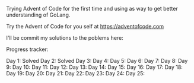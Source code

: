 Trying Advent of Code for the first time and using as way to get better understanding of GoLang.

Try the Advent of Code for you self at https://adventofcode.com

I'll be commit my solutions to the poblems here:

Progress tracker: 

Day 1:  Solved
Day 2:  Solved
Day 3:
Day 4:
Day 5:
Day 6:
Day 7:
Day 8:
Day 9:
Day 10:
Day 11:
Day 12:
Day 13:
Day 14:
Day 15:
Day 16:
Day 17:
Day 18:
Day 19:
Day 20:
Day 21:
Day 22:
Day 23:
Day 24:
Day 25:
